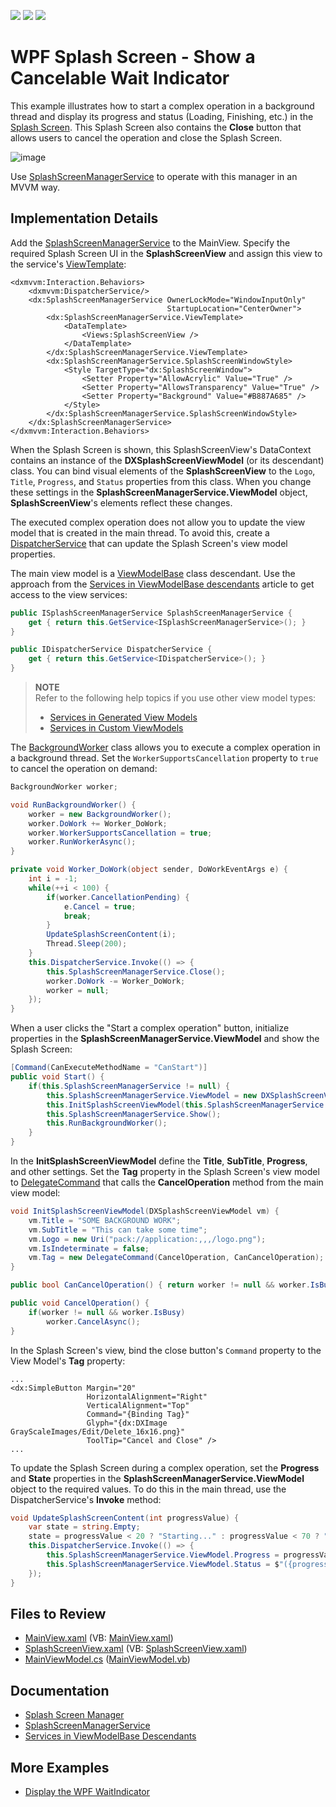 <!-- default badges list -->
![](https://img.shields.io/endpoint?url=https://codecentral.devexpress.com/api/v1/VersionRange/245378676/22.2.2%2B)
[![](https://img.shields.io/badge/Open_in_DevExpress_Support_Center-FF7200?style=flat-square&logo=DevExpress&logoColor=white)](https://supportcenter.devexpress.com/ticket/details/T868679)
[![](https://img.shields.io/badge/📖_How_to_use_DevExpress_Examples-e9f6fc?style=flat-square)](https://docs.devexpress.com/GeneralInformation/403183)
<!-- default badges end -->
# WPF Splash Screen - Show a Cancelable Wait Indicator

This example illustrates how to start a complex operation in a background thread and display its progress and status (Loading, Finishing, etc.) in the [Splash Screen](https://docs.devexpress.com/WPF/401685/controls-and-libraries/windows-and-utility-controls/splash-screen-manager). This Splash Screen also contains the **Close** button that allows users to cancel the operation and close the Splash Screen.

![image](https://user-images.githubusercontent.com/65009440/219656170-9f820806-65e6-43c0-8bab-d357b1593e99.png)

Use [SplashScreenManagerService](https://docs.devexpress.com/WPF/401692/mvvm-framework/services/predefined-set/splashscreenmanagerservice) to operate with this manager in an MVVM way.

## Implementation Details

Add the [SplashScreenManagerService](https://docs.devexpress.com/WPF/DevExpress.Xpf.Core.SplashScreenManagerService) to the MainView. Specify the required Splash Screen UI in the **SplashScreenView** and assign this view to the service's [ViewTemplate](https://docs.devexpress.com/WPF/DevExpress.Mvvm.UI.ViewServiceBase.ViewTemplate): 

```xaml
<dxmvvm:Interaction.Behaviors>
    <dxmvvm:DispatcherService/>
    <dx:SplashScreenManagerService OwnerLockMode="WindowInputOnly"
                                   StartupLocation="CenterOwner">
        <dx:SplashScreenManagerService.ViewTemplate>
            <DataTemplate>
                <Views:SplashScreenView />
            </DataTemplate>
        </dx:SplashScreenManagerService.ViewTemplate>
        <dx:SplashScreenManagerService.SplashScreenWindowStyle>
            <Style TargetType="dx:SplashScreenWindow">
                <Setter Property="AllowAcrylic" Value="True" />
                <Setter Property="AllowsTransparency" Value="True" />
                <Setter Property="Background" Value="#B887A685" />
            </Style>
        </dx:SplashScreenManagerService.SplashScreenWindowStyle>
    </dx:SplashScreenManagerService>
</dxmvvm:Interaction.Behaviors>
```

When the Splash Screen is shown, this SplashScreenView's DataContext contains an instance of the **DXSplashScreenViewModel** (or its descendant) class. You can bind visual elements of the **SplashScreenView** to the `Logo`, `Title`, `Progress`, and `Status` properties from this class. When you change these settings in the **SplashScreenManagerService.ViewModel** object, **SplashScreenView**'s elements reflect these changes.

The executed complex operation does not allow you to update the view model that is created in the main thread. To avoid this, create a [DispatcherService](https://docs.devexpress.com/WPF/113861/mvvm-framework/services/predefined-set/dispatcherservice) that can update the Splash Screen's view model properties.

The main view model is a [ViewModelBase](https://docs.devexpress.com/WPF/17351/mvvm-framework/viewmodels/viewmodelbase) class descendant. Use the approach from the [Services in ViewModelBase descendants](https://docs.devexpress.com/WPF/17446/mvvm-framework/services/services-in-viewmodelbase-descendants) article to get access to the view services:

```cs
public ISplashScreenManagerService SplashScreenManagerService {
    get { return this.GetService<ISplashScreenManagerService>(); }
}

public IDispatcherService DispatcherService {
    get { return this.GetService<IDispatcherService>(); }
}
```

> **NOTE**  
> Refer to the following help topics if you use other view model types:  
> * [Services in Generated View Models](https://docs.devexpress.com/WPF/17447/mvvm-framework/services/services-in-generated-view-models)  
> * [Services in Custom ViewModels](https://docs.devexpress.com/WPF/17450/mvvm-framework/services/services-in-custom-viewmodels)  

The [BackgroundWorker](https://docs.microsoft.com/en-us/dotnet/api/system.componentmodel.backgroundworker) class allows you to execute a complex operation in a background thread. Set the `WorkerSupportsCancellation` property to `true` to cancel the operation on demand: 

```cs
BackgroundWorker worker;

void RunBackgroundWorker() {
    worker = new BackgroundWorker();
    worker.DoWork += Worker_DoWork;
    worker.WorkerSupportsCancellation = true;
    worker.RunWorkerAsync();
}

private void Worker_DoWork(object sender, DoWorkEventArgs e) {
    int i = -1;
    while(++i < 100) {
        if(worker.CancellationPending) {
            e.Cancel = true;
            break;
        }
        UpdateSplashScreenContent(i);
        Thread.Sleep(200);
    }
    this.DispatcherService.Invoke(() => {
        this.SplashScreenManagerService.Close();
        worker.DoWork -= Worker_DoWork;
        worker = null;
    });
}
```

When a user clicks the "Start a complex operation" button, initialize properties in the **SplashScreenManagerService.ViewModel** and show the Splash Screen:

```cs
[Command(CanExecuteMethodName = "CanStart")]
public void Start() {
    if(this.SplashScreenManagerService != null) {
        this.SplashScreenManagerService.ViewModel = new DXSplashScreenViewModel();
        this.InitSplashScreenViewModel(this.SplashScreenManagerService.ViewModel);
        this.SplashScreenManagerService.Show();
        this.RunBackgroundWorker();
    }
}
```

In the **InitSplashScreenViewModel** define the **Title**, **SubTitle**, **Progress**, and other settings. Set the **Tag** property in the Splash Screen's view model to [DelegateCommand](https://docs.devexpress.com/WPF/17353/mvvm-framework/commands/delegate-commands) that calls the **CancelOperation** method from the main view model:

```cs
void InitSplashScreenViewModel(DXSplashScreenViewModel vm) {
    vm.Title = "SOME BACKGROUND WORK";
    vm.SubTitle = "This can take some time";
    vm.Logo = new Uri("pack://application:,,,/logo.png");
    vm.IsIndeterminate = false;
    vm.Tag = new DelegateCommand(CancelOperation, CanCancelOperation);
}

public bool CanCancelOperation() { return worker != null && worker.IsBusy; }

public void CancelOperation() {
    if(worker != null && worker.IsBusy)
        worker.CancelAsync();
}
```

In the Splash Screen's view, bind the close button's `Command` property to the View Model's **Tag** property:

```xaml
...
<dx:SimpleButton Margin="20"
                 HorizontalAlignment="Right"
                 VerticalAlignment="Top"
                 Command="{Binding Tag}"
                 Glyph="{dx:DXImage GrayScaleImages/Edit/Delete_16x16.png}"
                 ToolTip="Cancel and Close" />
...
```

To update the Splash Screen during a complex operation, set the **Progress** and **State** properties in the **SplashScreenManagerService.ViewModel** object to the required values. To do this in the main thread, use the DispatcherService's **Invoke** method:

```cs
void UpdateSplashScreenContent(int progressValue) {
    var state = string.Empty;
    state = progressValue < 20 ? "Starting..." : progressValue < 70 ? "Loading data.." : "Finishing";
    this.DispatcherService.Invoke(() => {
        this.SplashScreenManagerService.ViewModel.Progress = progressValue;
        this.SplashScreenManagerService.ViewModel.Status = $"({progressValue} %) - {state}";
    });
}
```

## Files to Review

* [MainView.xaml](./CS/SplashScreenManagerExample/Views/MainView.xaml) (VB: [MainView.xaml](./VB/SplashScreenManagerExample/Views/MainView.xaml))
* [SplashScreenView.xaml](./CS/SplashScreenManagerExample/Views/SplashScreenView.xaml) (VB: [SplashScreenView.xaml](./VB/SplashScreenManagerExample/Views/SplashScreenView.xaml))
* [MainViewModel.cs](./CS/SplashScreenManagerExample/ViewModels/MainViewModel.cs) ([MainViewModel.vb](/VB/SplashScreenManagerExample/ViewModels/MainViewModel.vb))

## Documentation

* [Splash Screen Manager](https://docs.devexpress.com/WPF/401685/controls-and-libraries/windows-and-utility-controls/splash-screen-manager)
* [SplashScreenManagerService](https://docs.devexpress.com/WPF/401692/mvvm-framework/services/predefined-set/splashscreenmanagerservice)
* [Services in ViewModelBase Descendants](https://docs.devexpress.com/WPF/17446/mvvm-framework/services/services-in-viewmodelbase-descendants)

## More Examples

* [Display the WPF WaitIndicator](https://github.com/DevExpress-Examples/wpf-display-wait-indicator)
